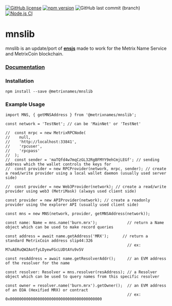 [![GitHub license](https://img.shields.io/github/license/TheLindaProjectInc/mnslib)](https://github.com/TheLindaProjectInc/mnslib/blob/main/LICENSE.md) [![npm version](https://badge.fury.io/js/@metrixnames%2Fmnslib.svg)](https://badge.fury.io/js/@metrixnames%2Fmnslib) ![GitHub last commit (branch)](https://img.shields.io/github/last-commit/TheLindaProjectInc/mnslib/develop) [![Node.js CI](https://github.com/TheLindaProjectInc/mnslib/actions/workflows/node.js.yml/badge.svg)](https://github.com/TheLindaProjectInc/mnslib/actions/workflows/node.js.yml)

# mnslib

mnslib is an update/port of [**ensjs**](https://github.com/ensdomains/ensjs) made to work for the Metrix Name Service and MetrixCoin blockchain.

### [**Documentation**](https://thelindaprojectinc.github.io/mnslib/modules.html)

### Installation

```
npm install --save @metrixnames/mnslib
```

### Example Usage

```
import MNS, { getMNSAddress } from '@metrixnames/mnslib';

const network = 'TestNet'; // can be 'MainNet' or 'TestNet'

//  const mrpc = new MetrixRPCNode(
//    null,
//    'http://localhost:33841',
//    'rpcuser',
//    'rpcpass'
//  );
//  const sender = 'maTQfd4w7mqCzGL32RgBFMYY9ehCmjLEGf'; // sending address which the wallet controls the keys for
//  const provider = new RPCProvider(network, mrpc, sender); // create a read/write provider using a local wallet daemon (usually used server side)

//  const provider = new Web3Provider(network); // create a read/write provider using web3 (MetriMask) (always used client side)

const provider = new APIProvider(network); // create a readonly provider using the explorer API (usually used client side)

const mns = new MNS(network, provider, getMNSAddress(network));

const name: Name = mns.name('burn.mrx');             // return a Name object which can be used to make record queries

const address = await name.getAddress('MRX');      // return a standard MetrixCoin address slip44:326
                                                     // ex: M7uAERuQW2AotfyLDyewFGcLUDtAYu9v5V

const resAddress = await name.getResolverAddr();     // an EVM address of the resolver for the name

const resolver: Resolver = mns.resolver(resAddress); // a Resolver object which can be used to query names from this specific resolver

const owner = resolver.name('burn.mrx').getOwner();  // an EVM address of an EOA (Hexified MRX) or contract
                                                     // ex: 0x0000000000000000000000000000000000000000
```
